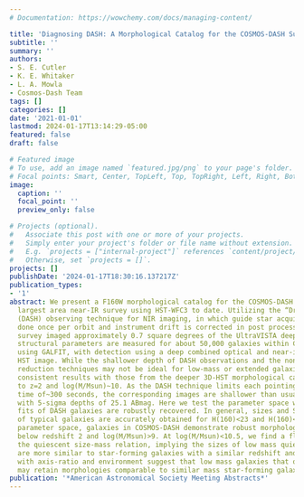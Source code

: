 ```yaml
---
# Documentation: https://wowchemy.com/docs/managing-content/

title: 'Diagnosing DASH: A Morphological Catalog for the COSMOS-DASH Survey'
subtitle: ''
summary: ''
authors:
- S. E. Cutler
- K. E. Whitaker
- L. A. Mowla
- Cosmos-Dash Team
tags: []
categories: []
date: '2021-01-01'
lastmod: 2024-01-17T13:14:29-05:00
featured: false
draft: false

# Featured image
# To use, add an image named `featured.jpg/png` to your page's folder.
# Focal points: Smart, Center, TopLeft, Top, TopRight, Left, Right, BottomLeft, Bottom, BottomRight.
image:
  caption: ''
  focal_point: ''
  preview_only: false

# Projects (optional).
#   Associate this post with one or more of your projects.
#   Simply enter your project's folder or file name without extension.
#   E.g. `projects = ["internal-project"]` references `content/project/deep-learning/index.md`.
#   Otherwise, set `projects = []`.
projects: []
publishDate: '2024-01-17T18:30:16.137217Z'
publication_types:
- '1'
abstract: We present a F160W morphological catalog for the COSMOS-DASH survey, the
  largest area near-IR survey using HST-WFC3 to date. Utilizing the “Drift And SHift”
  (DASH) observing technique for NIR imaging, in which guide star acquisition is only
  done once per orbit and instrument drift is corrected in post processing, the COSMOS-DASH
  survey imaged approximately 0.7 square degrees of the UltraVISTA deep stripes. Global
  structural parameters are measured for about 50,000 galaxies within COSMOS-DASH
  using GALFIT, with detection using a deep combined optical and near-infrared noise-equalized
  HST image. While the shallower depth of DASH observations and the non-standard data
  reduction techniques may not be ideal for low-mass or extended galaxies, we recover
  consistent results with those from the deeper 3D-HST morphological catalogs out
  to z=2 and log(M/Msun)~10. As the DASH technique limits each pointing to an exposure
  time of~300 seconds, the corresponding images are shallower than usual HST NIR imaging
  with 5-sigma depths of 25.1 ABmag. Here we test the parameter space where morphological
  fits of DASH galaxies are robustly recovered. In general, sizes and Sérsic indices
  of typical galaxies are accurately obtained for H(160)<23 and H(160)<22. In size-mass
  parameter space, galaxies in COSMOS-DASH demonstrate robust morphologies in general
  below redshift 2 and log(M/Msun)>9. At log(M/Msun)<10.5, we find a flattening of
  the quiescent size-mass relation, implying the sizes of low mass quiescent galaxies
  are more similar to star-forming galaxies with a similar redshift and mass. Trends
  with axis-ratio and environment suggest that low mass galaxies that quench as satellites
  may retain morphologies comparable to similar mass star-forming galaxies.
publication: '*American Astronomical Society Meeting Abstracts*'
---
```

